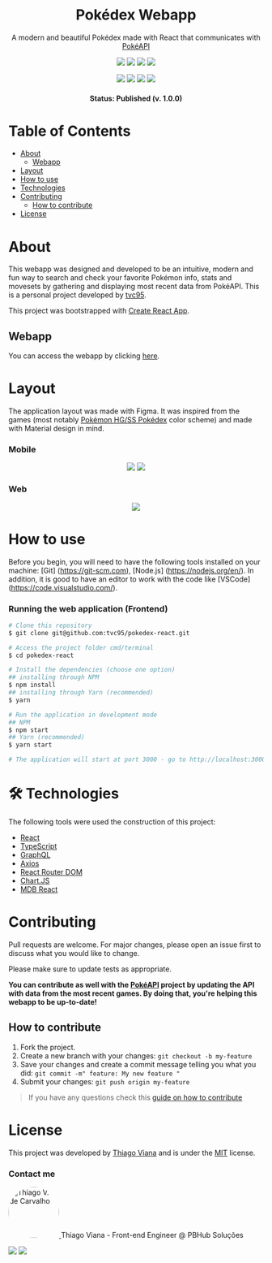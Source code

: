 <h1 align="center">Pokédex Webapp</h1>

<p align="center">A modern and beautiful Pokédex made with React that communicates with <a href="https://pokeapi.co/">PokéAPI</a></p>

<p align="center">
	<img src="https://img.shields.io/static/v1?label=react&message=v.%2017&color=blue&style=flat-square&logo=react" />
	<img src="https://img.shields.io/static/v1?label=node&message=v.%2012.0&color=green&style=flat-square&logo=node.js" />
	<img src="https://img.shields.io/static/v1?label=typescript&message=v.%204.1.0b&color=informational&style=flat-square&logo=typescript" />
	<a href="https://pokedex-tvc95.netlify.app/"><img src="https://img.shields.io/static/v1?label=netlify&message=success&color=9cf&style=flat-square&logo=netlify" /></a>
</p>

<p align="center">
	<img src="https://img.shields.io/github/issues/tvc95/pokedex-react?style=flat-square" />
	<img src="https://img.shields.io/github/forks/tvc95/pokedex-react?style=flat-square" />
	<img src="https://img.shields.io/github/stars/tvc95/pokedex-react?style=flat-square" />
	<img src="https://img.shields.io/github/license/tvc95/pokedex-react?style=flat-square" />
</p>

<h4 align="center"> 
	 Status: Published (v. 1.0.0)
</h4>

Table of Contents
=================
<!--ts-->
   * [About](#About)
      * [Webapp](#Webapp)
   * [Layout](#Layout)
   * [How to use](#how-to-use)
   * [Technologies](#-technologies)
   * [Contributing](#contributing)
      * [How to contribute](#how-to-contribute)
   * [License](#license)
<!--te-->

# About
This webapp was designed and developed to be an intuitive, modern and fun way to search and check your favorite Pokémon info, stats and movesets by gathering and displaying most recent data from PokéAPI. This is a personal project developed by [tvc95](https://github.com/tvc95/).

This project was bootstrapped with [Create React App](https://github.com/facebook/create-react-app).

## Webapp
You can access the webapp by clicking [here](https://pokedex-tvc95.netlify.app/).

# Layout
The application layout was made with Figma. It was inspired from the games (most notably [Pokémon HG/SS Pokédex](https://serebii.net/heartgoldsoulsilver/pokedex.png) color scheme) and made with Material design in mind.

### Mobile
<p align="center">
	<img src="https://i.ibb.co/9hgJVv3/Poke1.png" />
	<img src="https://i.ibb.co/JkfjZjW/Poke2.png" />
</p>

### Web
<p align="center">
	<img src="https://i.ibb.co/7bKYz1d/Poke3.png" />
</p>

# How to use
Before you begin, you will need to have the following tools installed on your machine: [Git] (https://git-scm.com), [Node.js] (https://nodejs.org/en/). In addition, it is good to have an editor to work with the code like [VSCode] (https://code.visualstudio.com/).

### Running the web application (Frontend)
```bash
# Clone this repository
$ git clone git@github.com:tvc95/pokedex-react.git

# Access the project folder cmd/terminal
$ cd pokedex-react

# Install the dependencies (choose one option)
## installing through NPM
$ npm install
## installing through Yarn (recommended)
$ yarn

# Run the application in development mode
## NPM
$ npm start
## Yarn (recommended)
$ yarn start

# The application will start at port 3000 - go to http://localhost:3000

```

# 🛠 Technologies

The following tools were used the construction of this project:

- [React](https://reactjs.org/)
- [TypeScript](https://www.typescriptlang.org/)
- [GraphQL](https://graphql.org/)
- [Axios](https://axios-http.com/)
- [React Router DOM](https://www.npmjs.com/package/react-router-dom)
- [Chart.JS](https://www.chartjs.org/)
- [MDB React](https://mdbootstrap.com/)


# Contributing
Pull requests are welcome. For major changes, please open an issue first to discuss what you would like to change.

Please make sure to update tests as appropriate.

**You can contribute as well with the [PokéAPI](https://github.com/PokeAPI/pokeapi) project by updating the API with data from the most recent games. By doing that, you're helping this webapp to be up-to-date!**

## How to contribute

1. Fork the project.
2. Create a new branch with your changes: `git checkout -b my-feature`
3. Save your changes and create a commit message telling you what you did: `git commit -m" feature: My new feature "`
4. Submit your changes: `git push origin my-feature`
> If you have any questions check this [guide on how to contribute](./CONTRIBUTING.md)


# License
This project was developed by [Thiago Viana](https://www.linkedin.com/in/thiagovcarvalho/) and is under the [MIT](https://choosealicense.com/licenses/mit/) license.

### Contact me
<div>
	<span>
		<a href="https://www.linkedin.com/in/thiagovcarvalho/">
			<img style="border-radius: 50%;" src="https://avatars.githubusercontent.com/u/9078587?v=4" width="100px;" alt="Thiago V. de Carvalho"/>
		</a>
    <span>Thiago Viana - Front-end Engineer @ PBHub Soluções</span>
	</span>
</div>


<p align="left">
	<a href="https://www.linkedin.com/in/thiagovcarvalho/"><img src="https://img.shields.io/static/v1?label=linkedin&message=thiagovcarvalho&color=blue&style=flat-square&logo=linkedin" /></a>
	<a href="https://github.com/tvc95/"><img src="https://img.shields.io/static/v1?label=github&message=tvc95&color=blueviolet&style=flat-square&logo=github" /></a>
</p>


